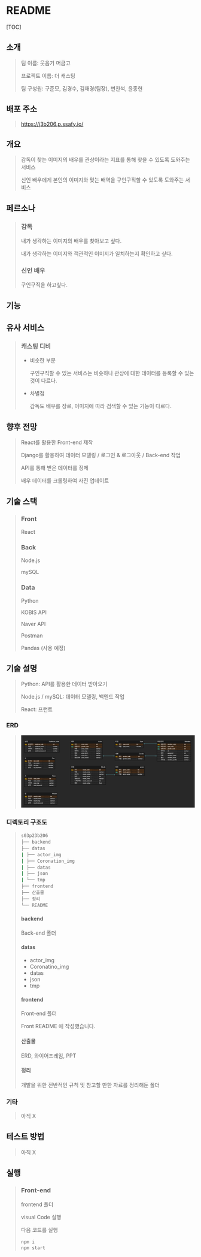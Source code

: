 # README

[TOC]

## 소개

> 팀 이름: 웃음기 머금고
>
> 프로젝트 이름: 더 캐스팅
>
> 팀 구성원: 구준모, 김경수, 김재경(팀장), 변찬석, 윤종현

## 배포 주소

> https://j3b206.p.ssafy.io/

## 개요

> 감독이 찾는 이미지의 배우를 관상이라는 지표를 통해 찾을 수 있도록 도와주는 서비스
>
> 신인 배우에게 본인의 이미지와 맞는 배역을 구인구직할 수 있도록 도와주는 서비스

## 페르소나

> ### 감독
>
> 내가 생각하는 이미지의 배우를 찾아보고 싶다.
>
> 내가 생각하는 이미지와 객관적인 이미지가 일치하는지 확인하고 싶다. 
>
> ### 신인 배우
>
> 구인구직을 하고싶다.

## 기능

> 

## 유사 서비스

> ### 캐스팅 디비
>
> * 비슷한 부분
>
>   구인구직할 수 있는 서비스는 비슷하나 관상에 대한 데이터를 등록할 수 있는 것이 다르다.
>
> * 차별점
>
>   감독도 배우를 장르, 이미지에 따라 검색할 수 있는 기능이 다르다.

## 향후 전망

> React를 활용한  Front-end 제작
>
> Django를 활용하여 데이터 모델링 / 로그인 & 로그아웃 / Back-end 작업
>
> API를 통해 받은 데이터를 정제
>
> 배우 데이터를 크롤링하여 사진 업데이트

## 기술 스택

> ### Front
>
> React
>
> ### Back
>
> Node.js
>
> mySQL
>
> ### Data
>
> Python
>
> KOBIS API
>
> Naver API
>
> 
>
> Postman
>
> Pandas (사용 예정)

## 기술 설명

> Python: API를 활용한 데이터 받아오기
>
> Node.js / mySQL: 데이터 모델링, 백엔드 작업
>
> React: 프런트

### ERD

> ![ERD](산출물/ERD.png)

### 디렉토리 구조도

> ```bash
> s03p23b206
> ├── backend
> ├── datas
> |	├── actor_img
> |	├── Coronation_img
> |	├── datas
> |	├── json
> |	└── tmp
> ├── frontend
> ├── 산출물
> ├── 정리
> └── README
> ```
>
> #### backend
>
> Back-end 폴더
>
> #### datas
>
> - actor_img
> - Coronatino_img
> - datas
> - json
> - tmp
>
> #### frontend
>
> Front-end 폴더
>
> Front README 에 작성했습니다.
>
> #### 산출물
>
> ERD, 와이어프레임, PPT
>
> #### 정리
>
> 개발을 위한 전반적인 규칙 및 참고할 만한 자료를 정리해둔 폴더

### 기타

> 아직 X

## 테스트 방법

> 아직 X

 ## 실행

> ### Front-end
>
> frontend 폴더
>
> visual Code 실행 
>
> 다음 코드를 실행
>
> ```bash
> npm i
> npm start
> ```


